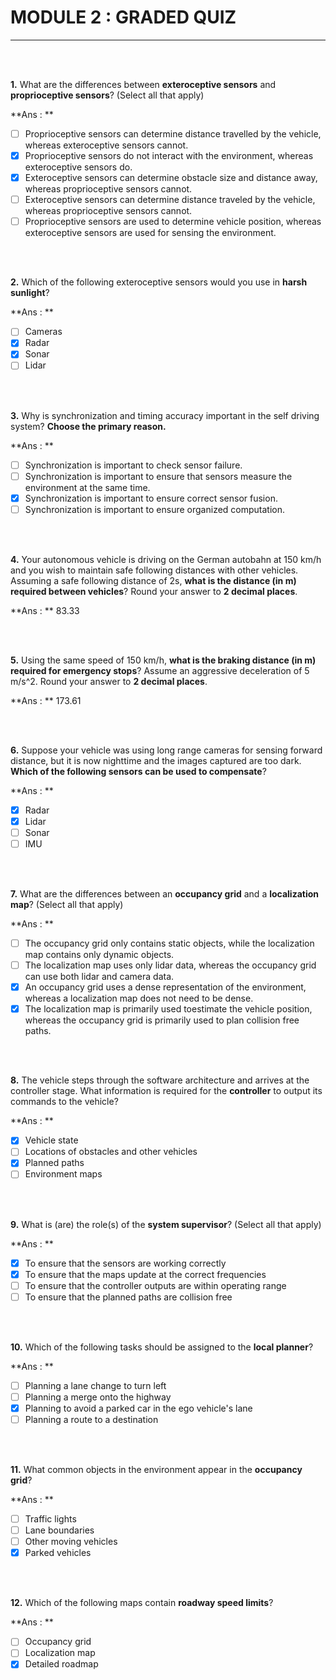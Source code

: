 # MODULE 2 : GRADED QUIZ

---

<br><br>

**1.** What are the differences between **exteroceptive sensors** and **proprioceptive sensors**? (Select all that apply)

**Ans : **

- [ ] Proprioceptive sensors can determine distance travelled by the vehicle, whereas exteroceptive sensors cannot. 
- [x] Proprioceptive sensors do not interact with the environment, whereas exteroceptive sensors do. 
- [x] Exteroceptive sensors can determine obstacle size and distance away, whereas proprioceptive sensors cannot.  
- [ ] Exteroceptive sensors can determine distance traveled by the vehicle, whereas proprioceptive sensors cannot.
- [ ] Proprioceptive sensors are used to determine vehicle position, whereas exteroceptive sensors are used for sensing the environment.

<br><br>

**2.** Which of the following exteroceptive sensors would you use in **harsh sunlight**?

**Ans : **

- [ ] Cameras
- [x] Radar
- [x] Sonar
- [ ] Lidar

<br><br>

**3.** Why is synchronization and timing accuracy important in the self driving system? **Choose the primary reason.**

**Ans : **

- [ ] Synchronization is important to check sensor failure.
- [ ] Synchronization is important to ensure that sensors measure the environment at the same time.
- [x] Synchronization is important to ensure correct sensor fusion.
- [ ] Synchronization is important to ensure organized computation.

<br><br>

**4.** Your autonomous vehicle is driving on the German autobahn at 150 km/h and you wish to maintain safe following distances with other vehicles. Assuming a safe following distance of 2s, **what is the distance (in m) required between vehicles**? Round your answer to **2 decimal places**.

**Ans : ** 83.33

<br><br>

**5.** Using the same speed of 150 km/h, **what is the braking distance (in m) required for emergency stops**? Assume an aggressive deceleration of 5 m/s^2. Round your answer to **2 decimal places**.

**Ans : ** 173.61

<br><br>

**6.** Suppose your vehicle was using long range cameras for sensing forward distance, but it is now nighttime and the images captured are too dark. **Which of the following sensors can be used to compensate**?

**Ans : **

- [x] Radar
- [x] Lidar
- [ ] Sonar
- [ ] IMU

<br><br>

**7.** What are the differences between an **occupancy grid** and a **localization map**? (Select all that apply)

**Ans : **

- [ ] The occupancy grid only contains static objects, while the localization map contains only dynamic objects.
- [ ] The localization map uses only lidar data, whereas the occupancy grid can use both lidar and camera data.
- [x] An occupancy grid uses a dense representation of the environment, whereas a localization map does not need to be dense.
- [x] The localization map is primarily used toestimate the vehicle position, whereas the occupancy grid is primarily used to plan collision free paths.

<br><br>

**8.** The vehicle steps through the software architecture and arrives at the controller stage. What information is required for the **controller** to output its commands to the vehicle?

**Ans : **

- [x] Vehicle state
- [ ] Locations of obstacles and other vehicles
- [x] Planned paths
- [ ] Environment maps

<br><br>

**9.** What is (are) the role(s) of the **system supervisor**? (Select all that apply)

**Ans : **

- [x] To ensure that the sensors are working correctly
- [x] To ensure that the maps update at the correct frequencies
- [ ] To ensure that the controller outputs are within operating range
- [ ] To ensure that the planned paths are collision free

<br><br>

**10.** Which of the following tasks should be assigned to the **local planner**?

**Ans : **

- [ ] Planning a lane change to turn left
- [ ] Planning a merge onto the highway
- [x] Planning to avoid a parked car in the ego vehicle's lane 
- [ ] Planning a route to a destination

<br><br>

**11.** What common objects in the environment appear in the **occupancy grid**?

**Ans : **

- [ ] Traffic lights
- [ ] Lane boundaries
- [ ] Other moving vehicles
- [x] Parked vehicles

<br><br>

**12.** Which of the following maps contain **roadway speed limits**?

**Ans : **

- [ ] Occupancy grid
- [ ] Localization map
- [x] Detailed roadmap
